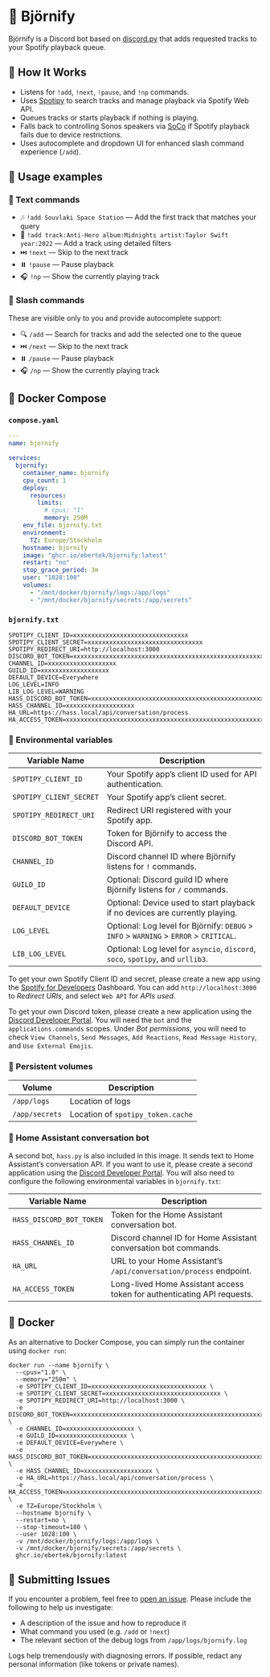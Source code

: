 # 🎵 Björnify

Björnify is a Discord bot based on [discord.py](https://github.com/scarletcafe/discord.py-docker) that adds requested tracks to your Spotify playback queue.

## 🧠 How It Works

- Listens for `!add`, `!next`, `!pause`, and `!np` commands.
- Uses [Spotipy](https://github.com/spotipy-dev/spotipy) to search tracks and manage playback via Spotify Web API.
- Queues tracks or starts playback if nothing is playing.
- Falls back to controlling Sonos speakers via [SoCo](https://github.com/SoCo/SoCo) if Spotify playback fails due to device restrictions.
- Uses autocomplete and dropdown UI for enhanced slash command experience (`/add`).

## 🚀 Usage examples

### 💬 Text commands

- 🎶 `!add Souvlaki Space Station` — Add the first track that matches your query
- 🧩 `!add track:Anti-Hero album:Midnights artist:Taylor Swift year:2022` — Add a track using detailed filters
- ⏭️ `!next` — Skip to the next track
- ⏸️ `!pause` — Pause playback
- 🎧 `!np` — Show the currently playing track

### 🧵 Slash commands

These are visible only to you and provide autocomplete support:

- 🔍 `/add` — Search for tracks and add the selected one to the queue
- ⏭️ `/next` — Skip to the next track
- ⏸️ `/pause` — Pause playback
- 🎧 `/np` — Show the currently playing track

## 🧩 Docker Compose

### `compose.yaml`

```yaml
---
name: bjornify

services:
  bjornify:
    container_name: bjornify
    cpu_count: 1
    deploy:
      resources:
        limits:
          # cpus: "1"
          memory: 250M
    env_file: bjornify.txt
    environment:
      TZ: Europe/Stockholm
    hostname: bjornify
    image: "ghcr.io/ebertek/bjornify:latest"
    restart: "no"
    stop_grace_period: 3m
    user: "1028:100"
    volumes:
      - "/mnt/docker/bjornify/logs:/app/logs"
      - "/mnt/docker/bjornify/secrets:/app/secrets"
```

### `bjornify.txt`

```shell
SPOTIPY_CLIENT_ID=xxxxxxxxxxxxxxxxxxxxxxxxxxxxxxxx
SPOTIPY_CLIENT_SECRET=xxxxxxxxxxxxxxxxxxxxxxxxxxxxxxxx
SPOTIPY_REDIRECT_URI=http://localhost:3000
DISCORD_BOT_TOKEN=xxxxxxxxxxxxxxxxxxxxxxxxxxxxxxxxxxxxxxxxxxxxxxxxxxxxxxxxxxxxxxxxxxxxxxxx
CHANNEL_ID=xxxxxxxxxxxxxxxxxxx
GUILD_ID=xxxxxxxxxxxxxxxxxxx
DEFAULT_DEVICE=Everywhere
LOG_LEVEL=INFO
LIB_LOG_LEVEL=WARNING
HASS_DISCORD_BOT_TOKEN=xxxxxxxxxxxxxxxxxxxxxxxxxxxxxxxxxxxxxxxxxxxxxxxxxxxxxxxxxxxxxxxxxxxxxxxx
HASS_CHANNEL_ID=xxxxxxxxxxxxxxxxxxx
HA_URL=https://hass.local/api/conversation/process
HA_ACCESS_TOKEN=xxxxxxxxxxxxxxxxxxxxxxxxxxxxxxxxxxxxxxxxxxxxxxxxxxxxxxxxxxxxxxxxxxxxxxxxxxxxxxxxxxxxxxxxxxxxxxxxxxxxxxxxxxxxxxxxxxxxxxxxxxxxxxxxxxxxxxxxxxxxxxxxxxxxxxxxxxxxxxxxxxxxxxxxxxxxxxxxxxxxxxx
```

### 🔐 Environmental variables

| Variable Name           | Description                                                                            |
| ----------------------- | -------------------------------------------------------------------------------------- |
| `SPOTIPY_CLIENT_ID`     | Your Spotify app’s client ID used for API authentication.                              |
| `SPOTIPY_CLIENT_SECRET` | Your Spotify app’s client secret.                                                      |
| `SPOTIPY_REDIRECT_URI`  | Redirect URI registered with your Spotify app.                                         |
| `DISCORD_BOT_TOKEN`     | Token for Björnify to access the Discord API.                                          |
| `CHANNEL_ID`            | Discord channel ID where Björnify listens for `!` commands.                            |
| `GUILD_ID`              | Optional: Discord guild ID where Björnify listens for `/` commands.                    |
| `DEFAULT_DEVICE`        | Optional: Device used to start playback if no devices are currently playing.           |
| `LOG_LEVEL`             | Optional: Log level for Björnify: `DEBUG` > `INFO` > `WARNING` > `ERROR` > `CRITICAL`. |
| `LIB_LOG_LEVEL`         | Optional: Log level for `asyncio`, `discord`, `soco`, `spotipy`, and `urllib3`.        |

To get your own Spotify Client ID and secret, please create a new app using the [Spotify for Developers](https://developer.spotify.com/dashboard) Dashboard. You can add `http://localhost:3000` to _Redirect URIs_, and select `Web API` for _APIs used_.

To get your own Discord token, please create a new application using the [Discord Developer Portal](https://discord.com/developers/applications). You will need the `bot` and the `applications.commands` scopes. Under _Bot permissions_, you will need to check `View Channels`, `Send Messages`, `Add Reactions`, `Read Message History`, and `Use External Emojis`.

### 💾 Persistent volumes

| Volume         | Description                       |
| -------------- | --------------------------------- |
| `/app/logs`    | Location of logs                  |
| `/app/secrets` | Location of `spotipy_token.cache` |

### 🤖 Home Assistant conversation bot

A second bot, `hass.py` is also included in this image. It sends text to Home Assistant’s conversation API. If you want to use it, please create a second application using the [Discord Developer Portal](https://discord.com/developers/applications). You will also need to configure the following environmental variables in `bjornify.txt`:

| Variable Name            | Description                                                             |
| ------------------------ | ----------------------------------------------------------------------- |
| `HASS_DISCORD_BOT_TOKEN` | Token for the Home Assistant conversation bot.                          |
| `HASS_CHANNEL_ID`        | Discord channel ID for Home Assistant conversation bot commands.        |
| `HA_URL`                 | URL to your Home Assistant’s `/api/conversation/process` endpoint.      |
| `HA_ACCESS_TOKEN`        | Long-lived Home Assistant access token for authenticating API requests. |

## 🐳 Docker

As an alternative to Docker Compose, you can simply run the container using `docker run`:

```shell
docker run --name bjornify \
  --cpus="1.0" \
  --memory="250m" \
  -e SPOTIPY_CLIENT_ID=xxxxxxxxxxxxxxxxxxxxxxxxxxxxxxxx \
  -e SPOTIPY_CLIENT_SECRET=xxxxxxxxxxxxxxxxxxxxxxxxxxxxxxxx \
  -e SPOTIPY_REDIRECT_URI=http://localhost:3000 \
  -e DISCORD_BOT_TOKEN=xxxxxxxxxxxxxxxxxxxxxxxxxxxxxxxxxxxxxxxxxxxxxxxxxxxxxxxxxxxxxxxxxxxxxxxx \
  -e CHANNEL_ID=xxxxxxxxxxxxxxxxxxx \
  -e GUILD_ID=xxxxxxxxxxxxxxxxxxx \
  -e DEFAULT_DEVICE=Everywhere \
  -e HASS_DISCORD_BOT_TOKEN=xxxxxxxxxxxxxxxxxxxxxxxxxxxxxxxxxxxxxxxxxxxxxxxxxxxxxxxxxxxxxxxxxxxxxxxx \
  -e HASS_CHANNEL_ID=xxxxxxxxxxxxxxxxxxx \
  -e HA_URL=https://hass.local/api/conversation/process \
  -e HA_ACCESS_TOKEN=xxxxxxxxxxxxxxxxxxxxxxxxxxxxxxxxxxxxxxxxxxxxxxxxxxxxxxxxxxxxxxxxxxxxxxxxxxxxxxxxxxxxxxxxxxxxxxxxxxxxxxxxxxxxxxxxxxxxxxxxxxxxxxxxxxxxxxxxxxxxxxxxxxxxxxxxxxxxxxxxxxxxxxxxxxxxxxxxxxxxxxx \
  -e TZ=Europe/Stockholm \
  --hostname bjornify \
  --restart=no \
  --stop-timeout=180 \
  --user 1028:100 \
  -v /mnt/docker/bjornify/logs:/app/logs \
  -v /mnt/docker/bjornify/secrets:/app/secrets \
  ghcr.io/ebertek/bjornify:latest
```

## 🐞 Submitting Issues

If you encounter a problem, feel free to [open an issue](https://github.com/ebertek/bjornify/issues). Please include the following to help us investigate:

- A description of the issue and how to reproduce it
- What command you used (e.g. `/add` or `!next`)
- The relevant section of the debug logs from `/app/logs/bjornify.log`

Logs help tremendously with diagnosing errors. If possible, redact any personal information (like tokens or private names).
